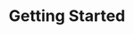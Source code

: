 ---
extends: _layouts.tag
title: Getting Started
description: Posts related to getting started with the Jigsaw Casper starter template
---